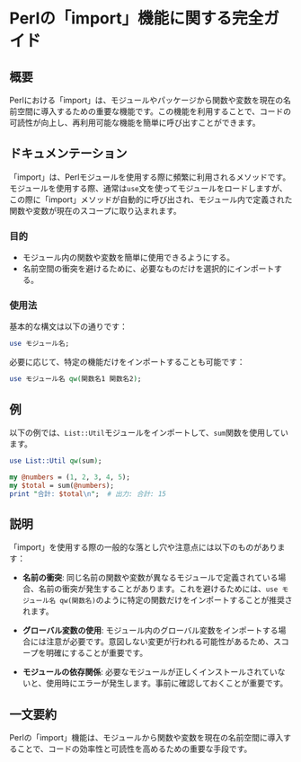<!--
Meta Description: # Perlの「import」機能に関する完全ガイド ## 概要 Perlにおける「import」は、モジュールやパッケージから関数や変数を現在の名前空間に導入するための重要な機能です。この機能を利用することで、コードの可読性が向上し、再利用可能な機能を簡単に呼び出すことができます。 ## ドキュメ...
Meta Keywords: import, use, perl, モジュール名, sum
-->

# Perlの「import」機能に関する完全ガイド

## 概要
Perlにおける「import」は、モジュールやパッケージから関数や変数を現在の名前空間に導入するための重要な機能です。この機能を利用することで、コードの可読性が向上し、再利用可能な機能を簡単に呼び出すことができます。

## ドキュメンテーション
「import」は、Perlモジュールを使用する際に頻繁に利用されるメソッドです。モジュールを使用する際、通常は`use`文を使ってモジュールをロードしますが、この際に「import」メソッドが自動的に呼び出され、モジュール内で定義された関数や変数が現在のスコープに取り込まれます。

### 目的
- モジュール内の関数や変数を簡単に使用できるようにする。
- 名前空間の衝突を避けるために、必要なものだけを選択的にインポートする。

### 使用法
基本的な構文は以下の通りです：

```perl
use モジュール名;
```

必要に応じて、特定の機能だけをインポートすることも可能です：

```perl
use モジュール名 qw(関数名1 関数名2);
```

## 例
以下の例では、`List::Util`モジュールをインポートして、`sum`関数を使用しています。

```perl
use List::Util qw(sum);

my @numbers = (1, 2, 3, 4, 5);
my $total = sum(@numbers);
print "合計: $total\n";  # 出力: 合計: 15
```

## 説明
「import」を使用する際の一般的な落とし穴や注意点には以下のものがあります：

- **名前の衝突**: 同じ名前の関数や変数が異なるモジュールで定義されている場合、名前の衝突が発生することがあります。これを避けるためには、`use モジュール名 qw(関数名)`のように特定の関数だけをインポートすることが推奨されます。
  
- **グローバル変数の使用**: モジュール内のグローバル変数をインポートする場合には注意が必要です。意図しない変更が行われる可能性があるため、スコープを明確にすることが重要です。

- **モジュールの依存関係**: 必要なモジュールが正しくインストールされていないと、使用時にエラーが発生します。事前に確認しておくことが重要です。

## 一文要約
Perlの「import」機能は、モジュールから関数や変数を現在の名前空間に導入することで、コードの効率性と可読性を高めるための重要な手段です。